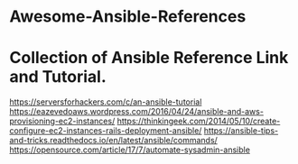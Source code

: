 # Awesome-Ansible-References

Collection of Ansible Reference Link and Tutorial.
=================================================

https://serversforhackers.com/c/an-ansible-tutorial  
https://eazevedoaws.wordpress.com/2016/04/24/ansible-and-aws-provisioning-ec2-instances/
https://thinkingeek.com/2014/05/10/create-configure-ec2-instances-rails-deployment-ansible/
https://ansible-tips-and-tricks.readthedocs.io/en/latest/ansible/commands/
https://opensource.com/article/17/7/automate-sysadmin-ansible

